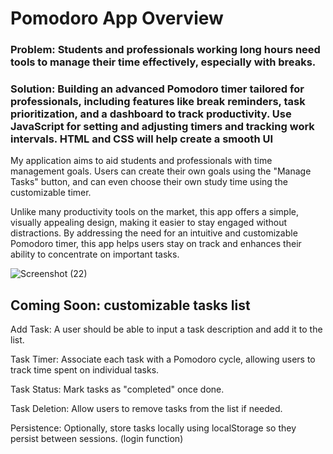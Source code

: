 <h1>Pomodoro App Overview</h1>

<h3>Problem: Students and professionals working long hours need tools to manage their time effectively, especially with breaks.</h3>
<h3>Solution: Building an advanced Pomodoro timer tailored for professionals, including features like break reminders, task prioritization, and a dashboard to track productivity. Use JavaScript for setting and adjusting timers and tracking work intervals. HTML and CSS will help create a smooth UI </h3>

My application aims to aid students and professionals with time management goals. Users can create their own goals using the "Manage Tasks" button, and can even choose their own study time using the customizable timer.

Unlike many productivity tools on the market, this app offers a simple, visually appealing design, making it easier to stay engaged without distractions. By addressing the need for an intuitive and customizable Pomodoro timer, this app helps users stay on track and enhances their ability to concentrate on important tasks.

![Screenshot (22)](https://github.com/user-attachments/assets/98a36bf4-f7e7-46df-a5ff-2ceab96024d1)


<h2>Coming Soon: customizable tasks list </h2> 
        <p>Add Task: A user should be able to input a task description and add it to the list.</p>
        <p>Task Timer: Associate each task with a Pomodoro cycle, allowing users to track time spent on individual tasks.</p>
        <p>Task Status: Mark tasks as "completed" once done.</p>
        <p>Task Deletion: Allow users to remove tasks from the list if needed.</p>
        <p>Persistence: Optionally, store tasks locally using localStorage so they persist between sessions. (login function)</p>
